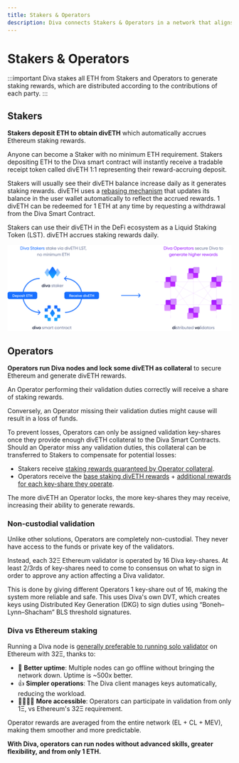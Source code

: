```yaml
---
title: Stakers & Operators
description: Diva connects Stakers & Operators in a network that aligns their incentives.
---
```



# Stakers & Operators

:::important
Diva stakes all ETH from Stakers and Operators to generate staking rewards, which are distributed according to the contributions of each party.
:::


## Stakers

**Stakers deposit ETH to obtain divETH** which automatically accrues Ethereum staking rewards.

Anyone can become a Staker with no minimum ETH requirement. Stakers depositing ETH to the Diva smart contract will instantly receive a tradable receipt token called divETH 1:1 representing their reward-accruing deposit.

Stakers will usually see their divETH balance increase daily as it generates staking rewards. divETH uses a [rebasing mechanism](lst) that updates its balance in the user wallet automatically to reflect the accrued rewards. 1 divETH can be redeemed for 1 ETH at any time by requesting a withdrawal from the Diva Smart Contract.

Stakers can use their divETH in the DeFi ecosystem as a Liquid Staking Token (LST). divETH accrues staking rewards daily.


<div style={{textAlign: 'center'}}>

![stake](img/stakers-and-operators.png)
</div>


## Operators

**Operators run Diva nodes and lock some divETH as collateral** to secure Ethereum and generate divETH rewards.

An Operator performing their validation duties correctly will receive a share of staking rewards.

Conversely, an Operator missing their validation duties might cause will result in a loss of funds.

To prevent losses, Operators can only be assigned validation key-shares once they provide enough divETH collateral to the Diva Smart Contracts. Should an Operator miss any validation duties, this collateral can be transferred to Stakers to compensate for potential losses:

- Stakers receive <u>staking rewards guaranteed by Operator collateral</u>.
- Operators receive the <u>base staking divETH rewards</u> + <u>additional rewards for each key-share they operate</u>.

The more divETH an Operator locks, the more key-shares they may receive, increasing their ability to generate rewards.

### Non-custodial validation

Unlike other solutions, Operators are completely non-custodial. They never have access to the funds or private key of the validators.

Instead, each 32Ξ Ethereum validator is operated by 16 Diva key-shares. At least 2/3rds of key-shares need to come to consensus on what to sign in order to approve any action affecting a Diva validator.

This is done by giving different Operators 1 key-share out of 16, making the system more reliable and safe. This uses Diva's own DVT, which creates keys using Distributed Key Generation (DKG) to sign duties using “Boneh–Lynn–Shacham” BLS threshold signatures.

### Diva vs Ethereum staking

Running a Diva node is [generally preferable to running solo validator](solo-staking) on Ethereum with 32Ξ, thanks to:

- 🌳 **Better uptime**: Multiple nodes can go offline without bringing the network down. Uptime is ~500x better.
- 👍 **Simpler operations**: The Diva client manages keys automatically, reducing the workload.
- 👨‍👩‍👧‍👦 **More accessible**: Operators can participate in validation from only 1Ξ, vs Ethereum's 32Ξ requirement.

Operator rewards are averaged from the entire network (EL + CL + MEV), making them smoother and more predictable.

**With Diva, operators can run nodes without advanced skills, greater flexibility, and from only 1 ETH.**

